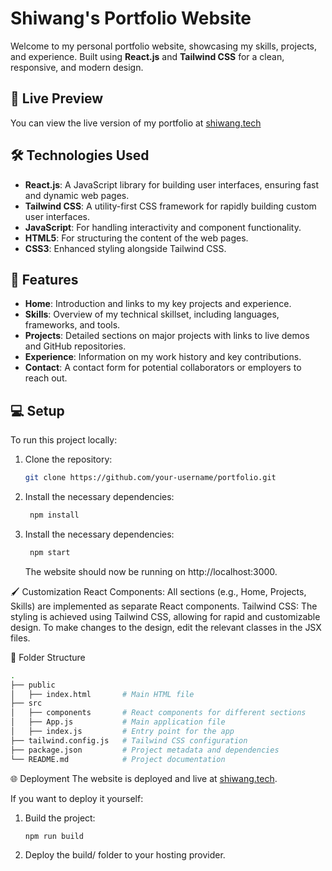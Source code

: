 # Shiwang's Portfolio Website

Welcome to my personal portfolio website, showcasing my skills, projects, and experience. Built using **React.js** and **Tailwind CSS** for a clean, responsive, and modern design.

## 🔗 Live Preview

You can view the live version of my portfolio at [shiwang.tech](https://shiwang.tech)

## 🛠️ Technologies Used

- **React.js**: A JavaScript library for building user interfaces, ensuring fast and dynamic web pages.
- **Tailwind CSS**: A utility-first CSS framework for rapidly building custom user interfaces.
- **JavaScript**: For handling interactivity and component functionality.
- **HTML5**: For structuring the content of the web pages.
- **CSS3**: Enhanced styling alongside Tailwind CSS.

## 🚀 Features

- **Home**: Introduction and links to my key projects and experience.
- **Skills**: Overview of my technical skillset, including languages, frameworks, and tools.
- **Projects**: Detailed sections on major projects with links to live demos and GitHub repositories.
- **Experience**: Information on my work history and key contributions.
- **Contact**: A contact form for potential collaborators or employers to reach out.

## 💻 Setup

To run this project locally:

1. Clone the repository:
   ```bash
   git clone https://github.com/your-username/portfolio.git
   ```


3. Install the necessary dependencies:

   ```bash
    npm install
   ```

3. Install the necessary dependencies:

   ```bash
    npm start
   ```
   The website should now be running on http://localhost:3000.

🖌️ Customization
React Components: All sections (e.g., Home, Projects, Skills) are implemented as separate React components.
Tailwind CSS: The styling is achieved using Tailwind CSS, allowing for rapid and customizable design.
To make changes to the design, edit the relevant classes in the JSX files.

📂 Folder Structure

  ```bash
.
├── public
│   ├── index.html       # Main HTML file
├── src
│   ├── components       # React components for different sections
│   ├── App.js           # Main application file
│   ├── index.js         # Entry point for the app
├── tailwind.config.js   # Tailwind CSS configuration
├── package.json         # Project metadata and dependencies
└── README.md            # Project documentation

  ```

🌐 Deployment
The website is deployed and live at [shiwang.tech](https://shiwang.tech).

If you want to deploy it yourself:

1. Build the project:

   ```bash
   npm run build
    ```
2. Deploy the build/ folder to your hosting provider.

